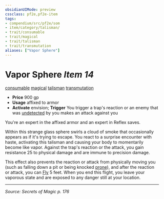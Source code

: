 ```yaml
---
obsidianUIMode: preview
cssclass: pf2e,pf2e-item
tags:
- compendium/src/pf2e/som
- item/category/talisman/
- trait/consumable
- trait/magical
- trait/talisman
- trait/transmutation
aliases: ["Vapor Sphere"]
---
```

# Vapor Sphere *Item 14*  
[consumable](consumable.md "Consumable Item Trait")  [magical](magical.md "Magical Item Trait")  [talisman](talisman.md "Talisman Item Trait")  [transmutation](transmutation.md "Transmutation School Trait")  

- **Price** 900 gp
- **Usage** affixed to armor
- **Activate** envision; **Trigger** You trigger a trap's reaction or an enemy that was [undetected](conditions.md#Undetected) by you makes an attack against you

You're an expert in the affixed armor and an expert in Reflex saves.

Within this strange glass sphere swirls a cloud of smoke that occasionally appears as if it's trying to escape. You react to a surprise encounter with haste, activating this talisman and causing your body to momentarily become like vapor. Against the trap's reaction or the attack, you gain resistance 25 to physical damage and are immune to precision damage.

This effect also prevents the reaction or attack from physically moving you (such as falling down a pit or being knocked [prone](conditions.md#Prone)), and after the reaction or attack, you can [Fly](Reference/Rules/Actions/fly.md) 5 feet. When you end this flight, you leave your vaporous state and are exposed to any danger still at your location.


---
*Source: Secrets of Magic p. 176*
